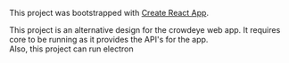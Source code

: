 This project was bootstrapped with [Create React App](https://github.com/facebook/create-react-app).

This project is an alternative design for the crowdeye web app. It requires core to be running as it provides the API's for the app.  
Also, this project can run electron